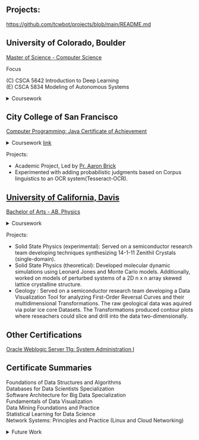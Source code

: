 ## Projects:
https://github.com/tcwbot/projects/blob/main/README.md


## University of Colorado, Boulder
[Master of Science - Computer Science](https://www.colorado.edu/cs/academics/online-programs/mscs-coursera) <br/>

Focus <br/>

(C) CSCA 5642 Introduction to Deep Learning <br/>
(E) CSCA 5834 Modeling of Autonomous Systems <br/>
<details>
  <summary> Coursework</summary>
Machine Learning: Theory and Hands-on Practice with Python <br/>
Software Architecture Fundamentals, Patterns, & Applications <br/> 
Network Systems & Principles in Practice <br/>
Data Structures and Algorithms <br/>
Computing, Ethics, and Society <br/>
Statistical Learning for Data Science <br/>
Data Mining Pipeline & Methods <br/>
Databases for Data Scientists <br/>
Robotics with Webots <br/>
- Electives <br/>
Data Visualization, Generative AI <br/>
Computer Vision, Data Science as a Field <br/>
Supervised Text Classification for Marketing Analytics <br/>
Foundations of Autonomous Systems <br/>
</details>

  
## City College of San Francisco
[Computer Programming: Java Certificate of Achievement](/images/cert_two.png)

<details>
  <summary>Coursework <a href="https://ccsf.curricunet.com/Report/Program/GetReport/893?reportId=29">link</a></summary>
	CS 113A - Perl Programming <br/>
	CS 111B - Programming Fundamentals: Java <br/>
	CS 111C - Data Structures and Algorithms: Java <br/>
	CS 160A - Introduction to Unix/Linux	<br/>
	CS 211S - Advanced Java: Standard Edition <br/>
	CS 150A - Introduction to SQL Databases and NoSQL <br/>
	CS 199 - Independent Study <br/>
	CS 270 - Computer Architecture with Assembly  <br/>
	CS 131B - Prog Fundamentals: Python  <br/>
	CS 231 - Advanced Python Programming  <br/>
</details>

Projects:
- Academic Project, Led by [Pr. Aaron Brick](https://github.com/aaronbrick)<br/>
- Experimented with adding probabilistic judgments based on Corpus linguistics to an OCR system(Tesseract-OCR).

## [University of California, Davis](https://physics.ucdavis.edu/)
[Bachelor of Arts - AB, Physics](/images/cert_one.png)

<details>
  <summary>Coursework</summary>
  - Mathematical Methods for Physics<br/>
  - Advanced Physics Laboratory<br/>
  - Classical Mechanics<br/>
  - Electrodynamics <br/>
  - Statistical Mechanics<br/>
  - Quantum Mechanics<br/>
  - Atomic Physics<br/>
  - Nuclear Physics<br/>
  - Astrophysics<br/>
</details>


Projects: 
- Solid State Physics (experimental): Served on a semiconductor research team developing techniques synthesizing 14-1-11 Zenithil Crystals (single-domain).
- Solid State Physics (theoretical):  Developed molecular dynamic simulations using Leonard Jones and Monte Carlo models. Additionally, worked on models of perturbed systems of a 2D n x n array skewed lattice crystalline structure.
- Geology : Served on a semiconductor research team developing a Data Visualization Tool for analyzing First-Order Reversal Curves and their multidimensional Transformations. The raw geological data was aquired via polar ice core Datasets. The Transformations produced contour plots where reseachers could slice and drill into the data two-dimensionally.


## Other Certifications
[Oracle Weblogic Server 11g: System Administration I](https://education.oracle.com/oracle-weblogic-server-12c-administration-i/pexam_1Z0-133)

## Certificate Summaries

Foundations of Data Structures and Algorithms <br/>
Databases for Data Scientists Specialization<br/>
Software Architecture for Big Data Specialization<br/>
Fundamentals of Data Visualization <br/>
Data Mining Foundations and Practice  <br/>
Statistical Learning for Data Science <br/>
Network Systems: Principles and Practice (Linux and Cloud Networking) <br/>

<details>
  <summary>Future Work</summary>
IBM DevOps and Software Engineering Professional Certificate <br/>
https://www.coursera.org/professional-certificates/devops-and-software-engineering
	
Python and Rust with Linux Command Line Tools <br/>
https://www.coursera.org/learn/python-rust-linux

Rust Programming Specialization <br/>
https://www.coursera.org/specializations/rust-programming

IBM Data Engineering Professional Certificate  <br/>
https://www.coursera.org/professional-certificates/ibm-data-engineer#courses

CU Boulder - Data Science Graduate Certificate  <br/>
https://www.colorado.edu/program/data-science/Data%20Science%20MasterTrack%20Certificate

IBM IT Scrum Master Professional Certificate <br/>
https://www.coursera.org/professional-certificates/ibm-it-scrum-master#courses

IBM Full Stack Software Developer Professional Certificate <br/>
https://www.coursera.org/professional-certificates/ibm-full-stack-cloud-developer#courses

IBM AI Developer Professional Certificate <br/>
https://www.coursera.org/professional-certificates/applied-artifical-intelligence-ibm-watson-ai#courses

Game Design and Development with Unity 2020 Specialization <br/>
https://www.coursera.org/specializations/game-design-and-development

Google Project Management: Professional Certificate <br/>
https://www.coursera.org/professional-certificates/google-project-management#courses

[Scala & Functional Programming Essentials | Rock the JVM](https://www.udemy.com/course/rock-the-jvm-scala-for-beginners/?ranMID=39197&ranEAID=GjbDpcHcs4w&ranSiteID=GjbDpcHcs4w-wASJySFJgslzQzwT4ZEdHg&LSNPUBID=GjbDpcHcs4w)<br/>

[Microsoft Azure Data Engineering Associate (DP-203) Professional Certificate](https://www.coursera.org/professional-certificates/microsoft-azure-dp-203-data-engineering#courses)


IBM AI Developer Professional Certificate <br/>
https://www.coursera.org/professional-certificates/applied-artifical-intelligence-ibm-watson-ai

IBM Back-End Development Professional Certificate <br/>
https://www.coursera.org/professional-certificates/ibm-backend-development#courses


Udemy: <br/>
https://www.udemy.com/course/fast-scala/learn/lecture/27123376#overview
https://www.udemy.com/share/102cr43@cmcOHD4Y-k7MsASvOMab1P0suzps_Rwa29Yh9DoIRlfRrIskAFU4HgPhBkSCSDlZ/


Developing Your Musicianship Specialization  <br/>
https://www.coursera.org/specializations/musicianship-specialization#courses

How to Play Guitar Specialization  <br/>
https://www.coursera.org/specializations/play-guitar#courses

Piano Scales for Modern Music  <br/>
https://www.coursera.org/learn/piano-scales-for-modern-music#modules


Understanding Einstein: The Special Theory of Relativity  <br/>
http://coursera.org/learn/einstein-relativity#modules

The Physics of Emergence: Introduction to Condensed Matter Specialization  <br/>
https://www.coursera.org/specializations/the-physics-of-emergence-introduction-to-condensed-matter

Philosophy and the Sciences: Introduction to the Philosophy of Physical Sciences  <br/>
https://www.coursera.org/learn/philosophy-physical-sciences#modules

</details>



